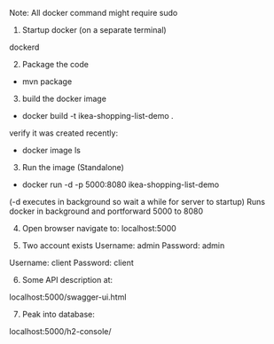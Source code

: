 Note: All docker command might require sudo
1. Startup docker (on a separate terminal)

dockerd

2. Package the code

- mvn package

3. build the docker image

- docker build -t ikea-shopping-list-demo .

verify it was created recently:

- docker image ls

3. Run the image (Standalone)

- docker run -d -p 5000:8080 ikea-shopping-list-demo

(-d executes in background so wait a while for server to startup)
Runs docker in background and portforward 5000 to 8080

4. Open browser 
navigate to: localhost:5000

5. Two account exists 
Username: admin
Password: admin

Username: client
Password: client

6. Some API description at:

localhost:5000/swagger-ui.html

7. Peak into database:

localhost:5000/h2-console/
